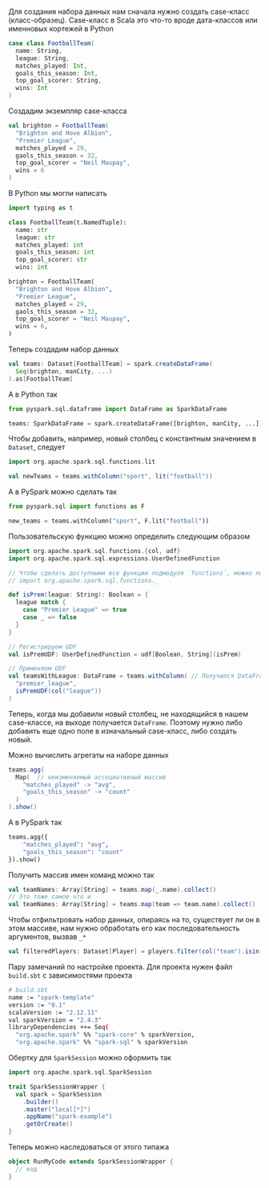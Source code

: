 Для создания набора данных нам сначала нужно создать case-класс (класс-образец). Case-класс в Scala это что-то вроде дата-классов или именновых кортежей в Python
```scala
case class FootballTeam(
  name: String,
  league: String,
  matches_played: Int,
  goals_this_season: Int,
  top_goal_scorer: String,
  wins: Int
)
```
Создадим экземпляр case-класса
```scala
val brighton = FootballTeam(
  "Brighton and Hove Albion",
  "Premier League",
  matches_played = 29,
  gaols_this_season = 32,
  top_goal_scorer = "Neil Maupay",
  wins = 6
)
```

В Python мы могли написать
```python
import typing as t

class FootballTeam(t.NamedTuple):
  name: str
  league: str
  matches_played: int
  goals_this_season: int
  top_goal_scorer: str
  wins: int

brighton = FootballTeam(
  "Brighton and Hove Albion",
  "Premier League",
  matches_played = 29,
  gaols_this_season = 32,
  top_goal_scorer = "Neil Maupay",
  wins = 6,
)
```

Теперь создадим набор данных
```scala
val teams: Dataset[FootballTeam] = spark.createDataFrame(
  Seq(brighton, manCity, ...)
).as[FootballTeam]
```

А в Python так
```python
from pyspark.sql.dataframe import DataFrame as SparkDataFrame

teams: SparkDataFrame = spark.createDataFrame([brighton, manCity, ...]) 
```

Чтобы добавить, например, новый столбец с константным значением в `Dataset`, следует
```scala
import org.apache.spark.sql.functions.lit

val newTeams = teams.withColumn("sport", lit("football"))
```

А в PySpark можно сделать так
```python
from pyspark.sql import functions as F

new_teams = teams.withColumn("sport", F.lit("football"))
```

Пользовательскую функцию можно определить следующим образом
```scala
import org.apache.spark.sql.functions.{col, udf}
import org.apache.spark.sql.expressions.UserDefinedFunction

// Чтобы сделать доступными все функции подмодуля `functions`, можно последний слот заменить на `_`
// import org.apache.spark.sql.functions._

def isPrem(league: String): Boolean = {
  league match {
    case "Premier League" => true
    case _ => false
  }
}

// Регистрируем UDF
val isPremUDF: UserDefinedFunction = udf[Boolean, String](isPrem)

// Применяем UDF
val teamsWithLeague: DataFrame = teams.withColumn( // Получился DataFrame!!!
  "premier_league",
  isPremUDF(col("league"))
)
```

Теперь, когда мы добавили новый столбец, не находящийся в нашем case-классе, на выходе получается `DataFrame`. Поэтому нужно либо добавить еще одно поле в изначальный case-класс, либо создать новый.

Можно вычислить агрегаты на наборе данных
```scala
teams.agg(
  Map(  // неизменяемый ассоциативный массив
    "matches_played" -> "avg", 
    "goals_this_season" -> "count" 
  )
).show()
```

А в PySpark так
```python
teams.agg({
    "matches_played": "avg", 
    "goals_this_season": "count" 
}).show()
```

Получить массив имен команд можно так
```scala
val teamNames: Array[String] = teams.map(_.name).collect()
// Это тоже самое что и
val teamNames: Array[String] = teams.map(team => team.name).collect()
```

Чтобы отфильтровать набор данных, опираясь на то, существует ли он в этом массиве, нам нужно обработать его как последовательность аргументов, вызвав `_*`
```scala
val filteredPlayers: Dataset[Player] = players.filter(col("team").isin(teamNames: _*))
```

Пару замечаний по настройке проекта. Для проекта нужен файл `build.sbt` с зависимостями проекта
```bash
# build.sbt
name := "spark-template"
version := "0.1"
scalaVersion := "2.12.11"
val sparkVersion = "2.4.3"
libraryDependencies ++= Seq(
  "org.apache.spark" %% "spark-core" % sparkVersion,
  "org.apache.spark" %% "spark-sql" % sparkVersion
```

Обертку для `SparkSession` можно оформить так
```scala
import org.apache.spark.sql.SparkSession

trait SparkSessionWrapper {
  val spark = SparkSession
    .builder()
    .master("local[*]")
    .appName("spark-example")
    .getOrCreate()
}
```

Теперь можно наследоваться от этого типажа
```scala
object RunMyCode extends SparkSessionWrapper {
  // код
}
```